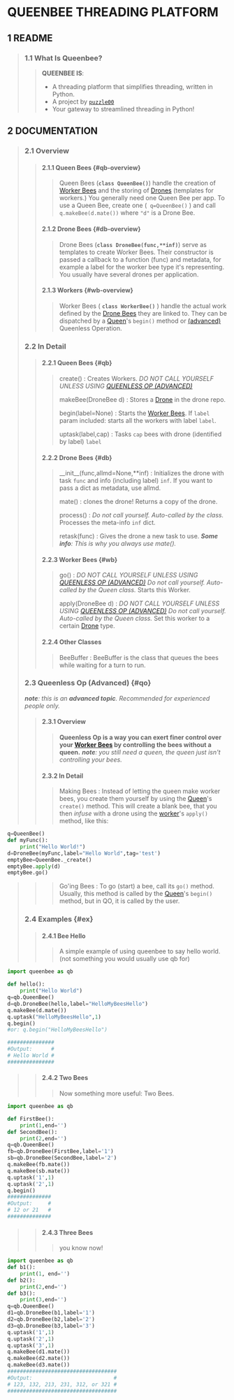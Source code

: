# QUEENBEE THREADING PLATFORM
## 1 README
>### 1.1 What Is Queenbee?
>>**QUEENBEE IS**: 
>>- A threading platform that simplifies threading, written in Python. 
>>- A project by [`puzzle00`](github.com/puzzle00)
>>- Your gateway to streamlined threading in Python!

## 2 DOCUMENTATION
> ### 2.1 Overview
> > #### 2.1.1 Queen Bees {#qb-overview}
> > > Queen Bees (**`class QueenBee()`**) handle the creation of [Worker Bees](#wb-overview) and the storing of [Drones](#db-overview) (templates for workers.) You generally need one Queen Bee per app. To use a Queen Bee, create one (` q=QueenBee()` ) and call `q.makeBee(d.mate())` where `"d"` is a Drone Bee. 
> > #### 2.1.2 Drone Bees {#db-overview}
> > > Drone Bees (**`class DroneBee(func,**inf)`**) serve as templates to create Worker Bees. Their constructor is passed a callback to a function (func) and metadata, for example a label for the worker bee type it's representing. You usually have several drones per application. 
> > ####  2.1.3 Workers {#wb-overview}
> > > Worker Bees ( __`class WorkerBee()`__ ) handle the actual work defined by the [Drone Bees](#db-overview) they are linked to. They can be dispatched by a [Queen](#qb-overview)'s `begin()` method or [(advanced)](#qo) Queenless Operation.
> ### 2.2 In Detail
> > #### 2.2.1 Queen Bees {#qb}
> > >  create()
> > > : Creates Workers. *DO NOT CALL YOURSELF UNLESS USING [QUEENLESS OP (ADVANCED)](#qo)*
> > > 
> > > makeBee(DroneBee d)
> > > : Stores a [Drone](#db) in the drone repo.
> > >
> > >begin(label=None)
> > > : Starts the [Worker Bees](#wb).
> > >If `label` param included: starts all the workers with label `label`.
> > >
> > >uptask(label,cap)
> > > : Tasks `cap` bees with drone (identified by label) `label`
> > #### 2.2.2 Drone Bees {#db}
> > > \_\_init\_\_(func,allmd=None,**inf)
> > > : Initializes the drone with task `func` and info (including label) `inf`. If you want to pass a dict as metadata, use allmd.
> > > 
> > > mate()
> > > : clones the drone!
> > > Returns a copy of the drone.
> > > 
> > > process()
> > > : *Do not call yourself. Auto-called by the class.*
> > > Processes the meta-info `inf` dict.
> > >
> > > retask(func)
> > > : Gives the drone a new task to use.
> > > *__Some info__: This is why you always use mate().*
> > #### 2.2.3 Worker Bees {#wb}
> > > go()
> > > : *DO NOT CALL YOURSELF UNLESS USING [QUEENLESS OP (ADVANCED)](#qo)*
> > > *Do not call yourself. Auto-called by the Queen class.*
> > > Starts this Worker.
> > >
> > > apply(DroneBee d)
> > > : *DO NOT CALL YOURSELF UNLESS USING [QUEENLESS OP (ADVANCED)](#qo)*
> > > *Do not call yourself. Auto-called by the Queen class.*
> > > Set this worker to a certain [Drone](#db) type.
> > #### 2.2.4 Other Classes
> > > BeeBuffer
> > > : BeeBuffer is the class that queues the bees while waiting for a turn to run.
> ### 2.3 Queenless Op (Advanced) {#qo}
> *__note__: this is an __advanced topic__. Recommended for experienced people only.*
> > #### 2.3.1 Overview
> > > **Queenless Op is a way you can exert finer control over your [Worker Bees](#wb) by controlling the bees without a queen.**
> > > *__note__: you still need a queen, the queen just isn't controlling your bees.*
> > #### 2.3.2 In Detail
> > > Making Bees
> > > : Instead of letting the queen make worker bees, you create them yourself by using the [Queen](#qb)'s `create()` method. This will create a blank bee, that you then *infuse* with a drone using the [worker](wb)'s `apply()` method, like this:
```python
q=QueenBee()
def myFunc():
    print("Hello World!")
d=DroneBee(myFunc,label="Hello World",tag='test')
emptyBee=QueenBee._create()
emptyBee.apply(d)
emptyBee.go()
```
> > > 
> > > Go'ing Bees
> > > : To go (start) a bee, call its `go()` method.
> > > Usually, this method is called by the [Queen](#qb)'s `begin()` method, but in QO, it is called by the user.
> >
> >
>  ### 2.4 Examples {#ex}
>  [show basic Bee Hello World, two-bees, 3-bees]: #
> > #### 2.4.1 Bee Hello 
> > >A simple example of using queenbee to say hello world. (not something you would usually use qb for)
```python
import queenbee as qb

def hello():
    print("Hello World")
q=qb.QueenBee()
d=qb.DroneBee(hello,label="HelloMyBeesHello")
q.makeBee(d.mate())
q.uptask("HelloMyBeesHello",1)
q.begin()
#or: q.begin("HelloMyBeesHello")

###############
#Output:      #
# Hello World #
###############
```
> > #### 2.4.2 Two Bees
> > > Now something more useful: Two Bees.
```python
import queenbee as qb

def FirstBee():
    print(1,end='')
def SecondBee():
    print(2,end='')
q=qb.QueenBee()
fb=qb.DroneBee(FirstBee,label='1')
sb=qb.DroneBee(SecondBee,label='2')
q.makeBee(fb.mate())
q.makeBee(sb.mate())
q.uptask('1',1)
q.uptask('2',1)
q.begin()
##############
#Output:     #
# 12 or 21   #
##############
```
> > #### 2.4.3 Three Bees
> > > you know now!
```py
import queenbee as qb
def b1():
    print(1, end='')
def b2():
    print(2,end='')
def b3():
    print(3,end='')
q=qb.QueenBee()
d1=qb.DroneBee(b1,label='1')
d2=qb.DroneBee(b2,label='2')
d3=qb.DroneBee(b3,label='3')
q.uptask('1',1)
q.uptask('2',1)
q.uptask('3',1)
q.makeBee(d1.mate())
q.makeBee(d2.mate())
q.makeBee(d3.mate())
###################################
#Output:                          #
# 123, 132, 213, 231, 312, or 321 #
###################################
```
